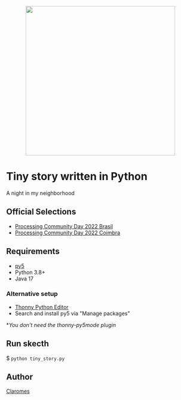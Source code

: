 <p align="center">
    <img src="tiny_story.gif" width="400">
</p>

# Tiny story written in Python

A night in my neighborhood

## Official Selections

- [Processing Community Day 2022 Brasil](https://pcd2022.encontrosdigitais.com.br/)
- [Processing Community Day 2022 Coimbra](https://pcdcoimbra.dei.uc.pt/2022/)

## Requirements

- [py5](https://py5.ixora.io/content/install.html)
- Python 3.8+
- Java 17

### Alternative setup

- [Thonny Python Editor](https://thonny.org/)
- Search and install py5 via "Manage packages"

**You don't need the thonny-py5mode plugin*

## Run skecth

$ `python tiny_story.py`

## Author

[Claromes](https://claromes.gitlab.io)
